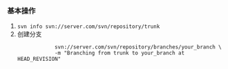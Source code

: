 ### 基本操作
1. `svn info svn://server.com/svn/repository/trunk`
2. 创建分支
    ```svn cp svn://server.com/svn/repository/trunk \
                svn://server.com/svn/repository/branches/your_branch \
                -m "Branching from trunk to your_branch at HEAD_REVISION"
      ```
